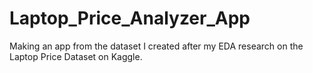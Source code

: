 # Laptop_Price_Analyzer_App
Making an app from the dataset I created after my EDA research on the Laptop Price Dataset on Kaggle.
